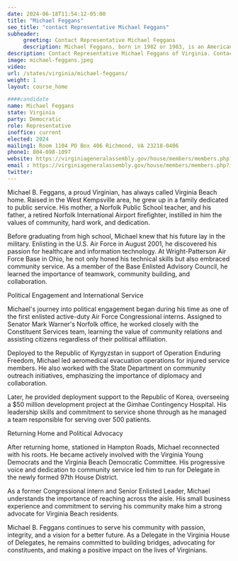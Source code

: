 ```yaml
---
date: 2024-06-18T11:54:12-05:00
title: "Michael Feggans"
seo_title: "contact Representative Michael Feggans"
subheader:
     greeting: Contact Representative Michael Feggans
     description: Michael Feggans, born in 1982 or 1983, is an American politician affiliated with the Democratic Party. He assumed office as a member of the Virginia House of Delegates, representing District 97, on January 10, 2024.
description: Contact Representative Michael Feggans of Virginia. Contact information for Michael Feggans includes email address, phone number, and mailing address.
image: michael-feggans.jpeg
video:
url: /states/virginia/michael-feggans/
weight: 1
layout: course_home

####candidate
name: Michael Feggans
state: Virginia
party: Democratic
role: Representative
inoffice: current
elected: 2024
mailing1: Room 1104 PO Box 406 Richmond, VA 23218-0406
phone1: 804-698-1097
website: https://virginiageneralassembly.gov/house/members/members.php?id=H0360/
email : https://virginiageneralassembly.gov/house/members/members.php?id=H0360/
twitter: 
---
```

Michael B. Feggans, a proud Virginian, has always called Virginia Beach home. Raised in the West Kempsville area, he grew up in a family dedicated to public service. His mother, a Norfolk Public School teacher, and his father, a retired Norfolk International Airport firefighter, instilled in him the values of community, hard work, and dedication.

Before graduating from high school, Michael knew that his future lay in the military. Enlisting in the U.S. Air Force in August 2001, he discovered his passion for healthcare and information technology. At Wright-Patterson Air Force Base in Ohio, he not only honed his technical skills but also embraced community service. As a member of the Base Enlisted Advisory Council, he learned the importance of teamwork, community building, and collaboration.

 Political Engagement and International Service

Michael's journey into political engagement began during his time as one of the first enlisted active-duty Air Force Congressional interns. Assigned to Senator Mark Warner's Norfolk office, he worked closely with the Constituent Services team, learning the value of community relations and assisting citizens regardless of their political affiliation.

Deployed to the Republic of Kyrgyzstan in support of Operation Enduring Freedom, Michael led aeromedical evacuation operations for injured service members. He also worked with the State Department on community outreach initiatives, emphasizing the importance of diplomacy and collaboration.

Later, he provided deployment support to the Republic of Korea, overseeing a $50 million development project at the Gimhae Contingency Hospital. His leadership skills and commitment to service shone through as he managed a team responsible for serving over 500 patients.

 Returning Home and Political Advocacy

After returning home, stationed in Hampton Roads, Michael reconnected with his roots. He became actively involved with the Virginia Young Democrats and the Virginia Beach Democratic Committee. His progressive voice and dedication to community service led him to run for Delegate in the newly formed 97th House District.

As a former Congressional intern and Senior Enlisted Leader, Michael understands the importance of reaching across the aisle. His small business experience and commitment to serving his community make him a strong advocate for Virginia Beach residents.

Michael B. Feggans continues to serve his community with passion, integrity, and a vision for a better future. As a Delegate in the Virginia House of Delegates, he remains committed to building bridges, advocating for constituents, and making a positive impact on the lives of Virginians.
